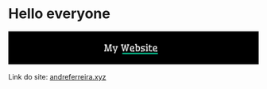 # Hello everyone

<p align="center">
  <img src="public/my-website.svg" alt="" />
</p>

Link do site: [andreferreira.xyz](https://andreferreira.xyz)

